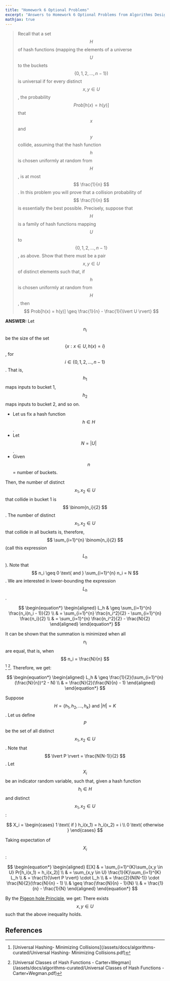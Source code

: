 ```yaml
---
title: "Homework 6 Optional Problems"
excerpt: "Answers to Homework 6 Optional Problems from Algorithms Design and Analysis Course."
mathjax: true
---
```

> Recall that a set $$ H $$ of hash functions (mapping the elements of a universe $$ U $$ to the buckets $$ \{0,1,2,...,n - 1\}) $$ is universal if for every distinct $$ x, y \in U $$, the probability $$ Prob[h(x) = h(y)] $$ that $$ x $$ and $$ y $$ collide, assuming that the hash function $$ h $$ is chosen uniformly at random from $$ H $$, is at most $$ \frac{1}{n} $$. In this problem you will prove that a collision probability of $$ \frac{1}{n} $$ is essentially the best possible. Precisely, suppose that $$ H $$ is a family of hash functions mapping $$ U $$ to $$ \{0,1,2,...,n - 1\} $$, as above. Show that there must be a pair $$ x, y \in U $$ of distinct elements such that, if $$ h $$ is chosen uniformly at random from $$ H $$, then $$ Prob[h(x) = h(y)] \geq \frac{1}{n} - \frac{1}{\lvert U \rvert} $$

**ANSWER:** Let $$ n_i $$ be the size of the set $$ \{x: x \in U, h(x) = i\} $$, for $$ i \in \{0,1,2,...,n - 1\} $$. That is, $$ h_1 $$ maps inputs to bucket 1, $$ h_2 $$ maps inputs to bucket 2, and so on.

* Let us fix a hash function $$ h \in H $$.
* Let $$ N = \lvert U \rvert $$.
* Given $$ n $$ = number of buckets.

Then, the number of distinct $$ x_1, x_2 \in U $$ that collide in bucket 1 is $$ \binom{n_i}{2} $$. The number of distinct $$ x_1, x_2 \in U $$ that collide in all buckets is, therefore, $$ \sum_{i=1}^{n} \binom{n_i}{2} $$ (call this expression $$ L_h $$). Note that $$ n_i \geq 0 \text{ and } \sum_{i=1}^{n} n_i = N $$. We are interested in lower-bounding the expression $$ L_h $$.

$$
\begin{equation*}
\begin{aligned}
  L_h & \geq \sum_{i=1}^{n} \frac{n_i(n_i - 1)}{2} \\
   & = \sum_{i=1}^{n} \frac{n_i^2}{2} - \sum_{i=1}^{n} \frac{n_i}{2} \\
   & = \sum_{i=1}^{n} \frac{n_i^2}{2} - \frac{N}{2}
\end{aligned}
\end{equation*}
$$

It can be shown that the summation is minimized when all $$ n_i $$ are equal, that is, when $$ n_i = \frac{N}{n} $$ [^1] [^2]. Therefore, we get:

$$
\begin{equation*}
\begin{aligned}
  L_h & \geq \frac{1}{2}(\sum_{i=1}^{n} (\frac{N}{n})^2 - N) \\
   & = \frac{N}{2}(\frac{N}{n} - 1)
\end{aligned}
\end{equation*}
$$

Suppose $$ H = \{h_1,h_2,...,h_k\} \text{ and } \vert H \rvert = K $$. Let us define $$ P $$ be the set of all distinct $$ x_1, x_2 \in U $$. Note that $$ \lvert P \rvert = \frac{N(N-1)}{2} $$. Let $$ X_i $$ be an indicator random variable, such that, given a hash function $$ h_i \in H $$ and distinct $$ x_1, x_2 \in U $$:

$$
X_i = \begin{cases}
  1 \text{ if } h_i(x_1) = h_i(x_2) = i \\
  0 \text{ otherwise }
\end{cases}
$$

Taking expectation of $$ X_i $$:

$$
\begin{equation*}
\begin{aligned}
  E[X] & = \sum_{i=1}^{K}\sum_{x,y \in U} Pr[h_i(x_1) = h_i(x_2)] \\
   & = \sum_{x,y \in U} \frac{1}{K}\sum_{i=1}^{K} L_h \\
   & = \frac{1}{\lvert P \rvert} \cdot L_h \\
   & = \frac{2}{N(N-1)} \cdot \frac{N}{2}(\frac{N}{n} - 1) \\
   & \geq \frac{\frac{N}{n} - 1}{N} \\
   & = \frac{1}{n} - \frac{1}{N}
\end{aligned}
\end{equation*}
$$

By the [Pigeon hole Principle](https://en.wikipedia.org/wiki/Pigeonhole_principle), we get: There exists $$ x, y \in U $$ such that the above inequality holds.

## References

[^1]: [Universal Hashing- Minimizing Collisions](/assets/docs/algorithms-curated/Universal Hashing- Minimizing Collisions.pdf)
[^2]: [Universal Classes of Hash Functions - Carter+Wegman](/assets/docs/algorithms-curated/Universal Classes of Hash Functions - Carter+Wegman.pdf)


